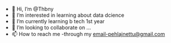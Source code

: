- 👋 Hi, I’m @Thbny
- 👀 I’m interested in learning about data dcience
- 🌱 I’m currently learning b tech 1st year 
- 💞️ I’m looking to collaborate on ...
- 📫 How to reach me -through my email-pehlajnettu@gmail.com

<!---
Thbny/Thbny is a ✨ special ✨ repository because its `README.md` (this file) appears on your GitHub profile.
You can click the Preview link to take a look at your changes.
--->
